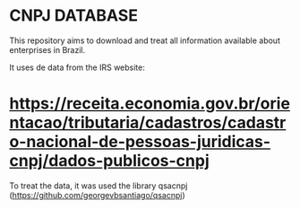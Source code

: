 # CNPJ DATABASE 

This repository aims to download and treat all information available about enterprises in Brazil.

It uses de data from the IRS website:
# https://receita.economia.gov.br/orientacao/tributaria/cadastros/cadastro-nacional-de-pessoas-juridicas-cnpj/dados-publicos-cnpj

To treat the data, it was used the library qsacnpj (https://github.com/georgevbsantiago/qsacnpj)

